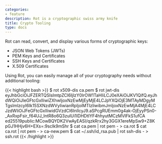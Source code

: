 ```yaml
---
categories:
- feature
description: Rot is a cryptographic swiss army knife
title: Crypto Tooling
type: docs
---
```


Rot can read, convert, and display various forms of cryptographic keys:

- JSON Web Tokens (JWTs)
- PEM Keys and Certificates
- SSH Keys and Certificates
- X.509 Certificates

Using Rot, you can easily manage all of your cryptography needs without additional tooling:

{{< highlight bash >}}
$ rot x509-dis ca.pem
$ rot jwt-dis eyJhbGciOiJFZERTQSIsImtpZCI6IjlzY0lrOW1TaHIiLCJ0eXAiOiJKV1QifQ.eyJhdWQiOiJleGFtcGxlIiwiZXhwIjoxNzEwMjEyMjE4LCJpYXQiOjE3MTAyMDgyMTgsImlzcyI6Ik15SXNzdWVyIiwianRpIjoiMTIzIiwibmJmIjoxNzEwMjA4MjE4LCJzdWIiOiJFeGFtcGxlIiwidGVzdCI6InllcyJ9.aSPcgRUEmm0g4ak-OjEyyPSn0-_AxRxpFsir_f64UJ_lntR8o6Q3zulUi1IDHDtIYF4hhyutMCzMVIFkS1ufCA ed25519public:MCowBQYDK2VwAyEASI/qzkRrx2hy3GGX1ereMpSw9+Z8KpGJ1HHjv6H+EXs=:9scIk9mShr
$ cat ca.pem | rot pem - > ca.rot
$ cat ca.rot | rot pem - > ca-new.pem
$ cat ~/.ssh/id_rsa.pub | rot ssh-dis - > ssh.rot
{{< /highlight >}}
